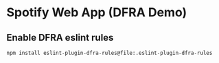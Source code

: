 # Spotify Web App (DFRA Demo)

## Enable DFRA eslint rules

```
npm install eslint-plugin-dfra-rules@file:.eslint-plugin-dfra-rules
```

